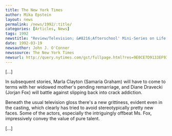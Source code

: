 ```yaml
---
title: The New York Times
author: Mika Epstein
layout: news
permalink: /news/1992/:title/
categories: [Articles, News]
tags: 1992
newstitle: "Review/Television; &#8216;Afterschool' Mini-Series on Life at the Mall"  
date: 1992-03-19  
newsauthor: John J. O'Conner  
newssource: The New York Times  
newsurl: http://query.nytimes.com/gst/fullpage.html?res=9E0CE7D9133EF93AA25750C0A964958260&sec=&spon=&scp=1&sq=Diane%20Dravecki&st=cse  
---
```


[...]

In subsequent stories, Marla Clayton (Samaria Graham) will have to come to terms with her widowed mother's pending remarriage, and Diane Dravecki (Jorjan Fox) will battle against slipping back into crack addiction.

Beneath the usual television gloss there's a new grittiness, evident even in the casting, which clearly has tried to avoid stereotypically pretty new faces. Some of the actors, especially the intriguingly offbeat Ms. Fox, impressively convey the value of pure talent.

[...]

